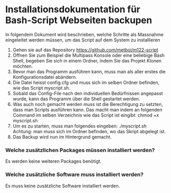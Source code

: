 # Installationsdokumentation für Bash-Script Webseiten backupen

In folgendem Dokument wird beschrieben, welche Schritte als Massnahme eingeleitet werden müssen, um das Script auf dem System zu installieren
1.	Gehen sie auf das Repository https://github.com/metboi/m122-script
2.	Öffnen Sie zum Beispiel die Multipass Konsole oder eine beliebige Bash Shell, begeben Sie sich in einem Ordner, indem Sie das Projekt Klonen möchten.
3.	Bevor man das Programm ausführen kann, muss man als aller erstes die Konfigurationsdatei abändern.
4.	Die Datei heisst config.cfg und muss sich im selben Ordner befinden, wie das Script myscript.sh.
5.	Sobald das Config-File nach den individuellen Bedürfnissen angepasst wurde, kann das Programm über die Shell gestartet werden.
6.	Was auch noch gemacht werden muss ist die Berechtigung zu setzten, dass man Scripts ausführen kann. Das macht man indem an folgenden Command im selben Verzeichnis wie das Script ist eingibt: chmod +x myscript.sh
7.	Um es zu starten, muss man folgendes eingeben: ./myscript.sh
Achtung: man muss sich im Ordner befinden, wo das Skript abgelegt ist.
8.	Das Backup wird nun im Hintergrund gemacht.
### Welche zusätzlichen Packages müssen installiert werden?
Es werden keine weiteren Packages benötigt.
### Welche zusätzliche Software muss installiert werden?
Es muss keine zusätzliche Software installiert werden.

